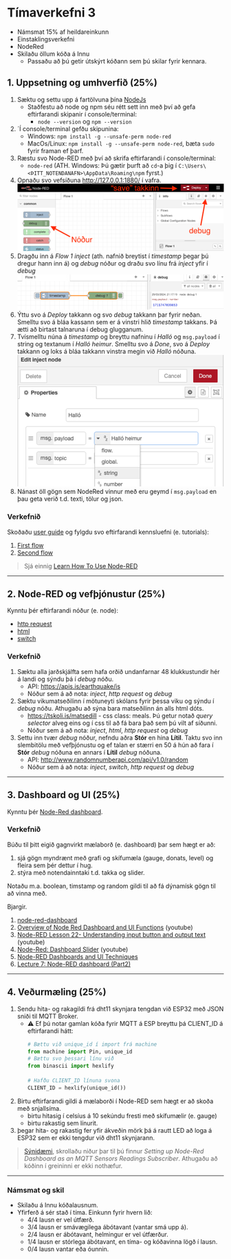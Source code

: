 # Tímaverkefni 3

- Námsmat 15% af heildareinkunn
- Einstaklingsverkefni
- NodeRed
- Skilaðu öllum kóða á Innu
  - Passaðu að þú getir útskýrt kóðann sem þú skilar fyrir kennara.
 
## 1. Uppsetning og umhverfið (25%)

1. Sæktu og settu upp á fartölvuna þína [NodeJs](https://nodejs.org/en)
   - Staðfestu að node og npm séu rétt sett inn með því að gefa eftirfarandi skipanir í console/terminal:
     - `node --version` og `npm --version`
1. ´Í console/terminal gefðu skipunina:
   - Windows: `npm install -g --unsafe-perm node-red`
   - MacOs/Linux: `npm install -g --unsafe-perm node-red`, bæta `sudo` fyrir framan ef þarf.
1. Ræstu svo Node-RED með því að skrifa eftirfarandi í console/terminal:
   - `node-red` (ATH. Windows: Þú gætir þurft að `cd`-a þig í `C:\Users\<ÞITT_NOTENDANAFN>\AppData\Roaming\npm` fyrst.)
1. Opnaðu svo vefsíðuna http://127.0.0.1:1880/ í vafra.
      ![node_red kynning](https://raw.githubusercontent.com/VESM3/IOT/main/Myndir/node_red/node_red_01.png)
1. Dragðu inn á *Flow 1* *inject* (ath. nafnið breytist í *timestamp* þegar þú dregur hann inn á) og *debug* nóður og draðu svo línu frá *inject* yfir í *debug*
      ![node_red fyrstu nóðurnar](https://raw.githubusercontent.com/VESM3/IOT/main/Myndir/node_red/node_red_02.png)
1. Ýttu svo á *Deploy* takkann og svo *debug* takkann þar fyrir neðan. Smelltu svo á bláa kassann sem er á vinstri hlið *timestamp* takkans. Þá ætti að birtast talnaruna í debug glugganum.
1. Tvísmelltu núna á *timestamp* og breyttu nafninu í *Halló* og `msg.payload` í string og textanum í *Halló heimur*. Smelltu svo á *Done*, svo á *Deploy* takkann og loks á bláa takkann vinstra megin við *Halló* nóðuna.
      ![node_red breyta nóðu](https://raw.githubusercontent.com/VESM3/IOT/main/Myndir/node_red/node_red_03.png)
1. Nánast öll gögn sem NodeRed vinnur með eru geymd í `msg.payload` en þau geta verið t.d. texti, tölur og json.

### Verkefnið
Skoðaðu [user guide](https://nodered.org/docs/user-guide/) og fylgdu svo eftirfarandi kennsluefni (e. tutorials): 

1. [First flow](https://nodered.org/docs/tutorials/first-flow)
1. [Second flow](https://nodered.org/docs/tutorials/second-flow)

> Sjá einnig [Learn How To Use Node-RED](
https://techexplorations.com/node-red/#:~:text=Node%20Red%20is%20very%20good,able%20to%20quickly%20create%20prototypes.)
<!-- [myndbönd](https://www.youtube.com/watch?v=ksGeUD26Mw0&list=PLyNBB9VCLmo1hyO-4fIZ08gqFcXBkHy-6) -->

---

## 2. Node-RED og vefþjónustur (25%)

Kynntu þér eftirfarandi nóður (e. node):
- [http request](https://stevesnoderedguide.com/node-red-http-request-node-beginners)
- [html](https://cookbook.nodered.org/http/simple-get-request)
- [switch](https://techexplorations.com/guides/esp32/node-red-esp32-project/node-red-switch/)

### Verkefnið
1. Sæktu alla jarðskjálfta sem hafa orðið undanfarnar 48 klukkustundir hér á landi og sýndu þá í *debug* nóðu. 
   - API: https://apis.is/earthquake/is
   - Nóður sem á að nota: *inject*, *http request* og *debug*
2. Sæktu vikumatseðilinn í mötuneyti skólans fyrir þessa viku og sýndu í *debug* nóðu. Athugaðu að sýna bara matseðilinn án alls html dóts.
   - https://tskoli.is/matsedill - css class: meals. Þú getur notað *query selector* alveg eins og í css til að fá bara það sem þú vilt af síðunni.
   - Nóður sem á að nota: *inject*, *html*, *http request* og *debug*
3. Settu inn tvær *debug* nóður, nefndu aðra **Stór** en hina **Lítil**. Taktu svo inn slembitölu með vefþjónustu og ef talan er stærri en 50 á hún að fara í **Stór** *debug* nóðuna en annars í **Lítil** *debug* nóðuna.
   - API: http://www.randomnumberapi.com/api/v1.0/random
   - Nóður sem á að nota: *inject*, *switch*, *http request* og *debug*

---

## 3. Dashboard og UI (25%)

Kynntu þér [Node-Red dashboard](https://randomnerdtutorials.com/getting-started-node-red-dashboard/).

### Verkefnið
Búðu til þitt eigið gagnvirkt mælaborð (e. dashboard) þar sem hægt er að:

1. sjá gögn myndrænt með grafi og skífumæla (gauge, donats, level) og fleira sem þér dettur í hug.
2. stýra með notendainntaki t.d. takka og slider.

Notaðu m.a. boolean, timstamp og random gildi til að fá dýnamísk gögn til að vinna með.

Bjargir.
1. [node-red-dashboard](https://flows.nodered.org/node/node-red-dashboard)
1. [Overview of Node Red Dashboard and UI Functions](https://www.youtube.com/playlist?list=PLEeDHEouVnqThv3hgKM__7e_JRTL7D99a) (youtube)
1. [Node-RED Lesson 22- Understanding input button and output text](https://www.youtube.com/watch?v=QfC2N-nfT-U) (youtube)
1. [Node-Red: Dashboard Slider](https://www.youtube.com/watch?v=QlHO3aUdSJA) (youtube)
1. [Node-RED Dashboards and UI Techniques](https://github.com/pmmistry/Node-RED-Series/blob/master/Labs/lab_2.md)
1. [Lecture 7: Node-RED dashboard (Part2)](https://noderedguide.com/lecture-7-node-red-dashboard-part2/)

---

## 4. Veðurmæling (25%)

1. Sendu hita- og rakagildi frá dht11 skynjara tengdan við ESP32 með JSON sniði til MQTT Broker.
   -  :warning: Ef þú notar gamlan kóða fyrir MQTT á ESP breyttu þá CLIENT_ID á eftirfarandi hátt:
      ```python
      # Bættu við unique_id í import frá machine
      from machine import Pin, unique_id
      # Bættu svo þessari línu við
      from binascii import hexlify
      
      # Hafðu CLIENT_ID línuna svona
      CLIENT_ID = hexlify(unique_id())
      ```
2. Birtu eftirfarandi gildi á mælaborði í Node-RED sem hægt er að skoða með snjallsíma.
   - birtu hitasig í celsíus á 10 sekúndu fresti með skífumælir (e. gauge)
   - birtu rakastig sem línurit.
3.  þegar hita- og rakastig fer yfir ákveðin mörk þá á rautt LED að loga á ESP32 sem er ekki tengdur við dht11 skynjarann. 
  
> [Sýnidæmi](https://microcontrollerslab.com/micropython-esp32-mqtt-publish-multiple-sensor-readings-node-red/), skrollaðu niður þar til þú finnur *Setting up Node-Red Dashboard as an MQTT Sensors Readings Subscriber*. Athugaðu að kóðinn í greininni er ekki nothæfur.

---

### Námsmat og skil

- Skilaðu á Innu kóðalausnum.
- Yfirferð á sér stað í tíma. Einkunn fyrir hvern lið: 
    - 4/4 lausn er vel útfærð.
    - 3/4 lausn er smávægilega ábótavant (vantar smá upp á).
    - 2/4 lausn er ábótavant, helmingur er vel útfærður.
    - 1/4 lausn er stórlega ábótavant, en tíma- og kóðavinna lögð í lausn.
    - 0/4 lausn vantar eða óunnin.
